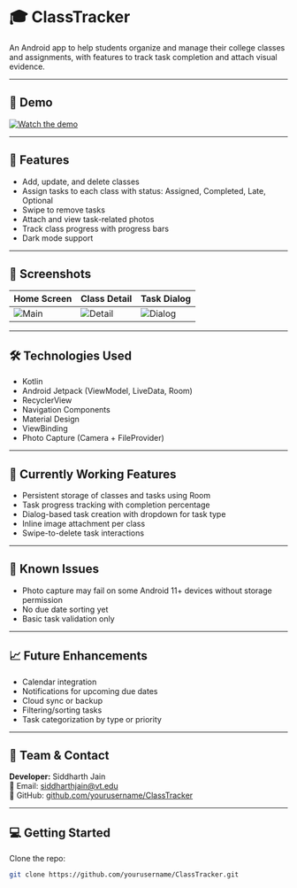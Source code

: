 # 🎓 ClassTracker

An Android app to help students organize and manage their college classes and assignments, with features to track task completion and attach visual evidence.

---

## 📱 Demo

[![Watch the demo](https://img.youtube.com/vi/DEMO_VIDEO_ID/0.jpg)](https://www.youtube.com/watch?v=DEMO_VIDEO_ID)

---

## 🚀 Features

- Add, update, and delete classes
- Assign tasks to each class with status: Assigned, Completed, Late, Optional
- Swipe to remove tasks
- Attach and view task-related photos
- Track class progress with progress bars
- Dark mode support

---

## 📸 Screenshots

| Home Screen | Class Detail | Task Dialog |
|-------------|---------------|--------------|
| ![Main](screenshots/main.png) | ![Detail](screenshots/detail.png) | ![Dialog](screenshots/dialog.png) |

---

## 🛠️ Technologies Used

- Kotlin
- Android Jetpack (ViewModel, LiveData, Room)
- RecyclerView
- Navigation Components
- Material Design
- ViewBinding
- Photo Capture (Camera + FileProvider)

---

## 🧪 Currently Working Features

- Persistent storage of classes and tasks using Room
- Task progress tracking with completion percentage
- Dialog-based task creation with dropdown for task type
- Inline image attachment per class
- Swipe-to-delete task interactions

---

## 🐞 Known Issues

- Photo capture may fail on some Android 11+ devices without storage permission
- No due date sorting yet
- Basic task validation only

---

## 📈 Future Enhancements

- Calendar integration
- Notifications for upcoming due dates
- Cloud sync or backup
- Filtering/sorting tasks
- Task categorization by type or priority

---

## 👥 Team & Contact

**Developer:** Siddharth Jain  
📧 Email: siddharthjain@vt.edu  
🔗 GitHub: [github.com/yourusername/ClassTracker](https://github.com/yourusername/ClassTracker)

---

## 💻 Getting Started

Clone the repo:
```bash
git clone https://github.com/yourusername/ClassTracker.git
